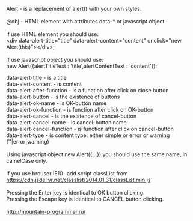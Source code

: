 Alert - is a replacement of alert() with your own styles.<br>
<br>
@obj - HTML element with attributes data-* or javascript object.<br>
<br>
if use HTML element you should use:
<br>
&lt;div data-alert-title="title" data-alert-content="content" onclick="new Alert(this)"&gt;&lt;/div&gt;;
<br><br>
if use javascript object you should use:
<br>
new Alert({alertTitleText : 'title',alertContentText : 'content'});

data-alert-title - is a title<br>
data-alert-content - is content<br>
data-alert-after-function - is a function after click on close button<br>
data-alert-button - is the existence of buttons<br>
data-alert-ok-name - is OK-button name<br>
data-alert-ok-function - is function after click on OK-button<br>
data-alert-cancel - is the existence of cancel-button<br>
data-alert-cancel-name - is cancel-button name<br>
data-alert-cancel-function - is function after click on cancel-button<br>
data-alert-type - is content type: either simple or error or warning (''|error|warning)<br>
<br>
Using javascript object new Alert({...}) you should use the same name, in camelCase only.<br>
<br>
If you use brouser IE10- add script classList from https://cdn.jsdelivr.net/classlist/2014.01.31/classList.min.js<br>
<br>
Pressing the Enter key is identical to OK button clicking.<br>
Pressing the Escape key is identical to CANCEL button clicking.<br><br>
http://mountain-programmer.ru/